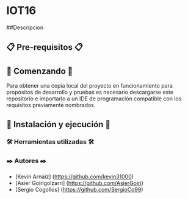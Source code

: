 # IOT16

##Descripcion

## 📋 Pre-requisitos 📋

## 🚀 Comenzando 🚀
Para obtener una copia local del proyecto en funcionamiento para propósitos de desarrollo y pruebas 
es necesario descargarse este repositorio e importarlo a un IDE de programación compatible con los requisitos previamente nombrados.

## 🔧 Instalación y ejecución 🔧

### 🛠️ Herramientas utilizadas 🛠️

### ✒️ Autores ✒️

* [Kevin Arnaiz] (https://github.com/kevin31000)
* [Asier Goirigolzarri] (https://github.com/AsierGoiri)
* [Sergio Cogollos] (https://github.com/SergioCo99)
